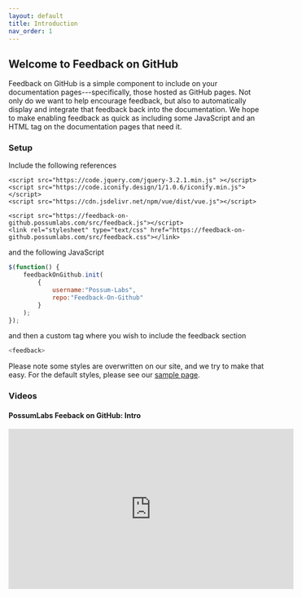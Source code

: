 ```yaml
---
layout: default
title: Introduction
nav_order: 1
---
```

## Welcome to Feedback on GitHub

Feedback on GitHub is a simple component to include on your documentation pages---specifically, those hosted as GitHub pages. Not only do we want to help encourage feedback, but also to automatically display and integrate that feedback back into the documentation. We hope to make enabling feedback as quick as including some JavaScript and an HTML tag on the documentation pages that need it.

### Setup

Include the following references

```
<script src="https://code.jquery.com/jquery-3.2.1.min.js" ></script>
<script src="https://code.iconify.design/1/1.0.6/iconify.min.js"></script>
<script src="https://cdn.jsdelivr.net/npm/vue/dist/vue.js"></script>

<script src="https://feedback-on-github.possumlabs.com/src/feedback.js"></script>
<link rel="stylesheet" type="text/css" href="https://feedback-on-github.possumlabs.com/src/feedback.css"></link>
```

and the following JavaScript

```javascript
$(function() {
    feedbackOnGithub.init(
        {
            username:"Possum-Labs",
            repo:"Feedback-On-Github"
        }
    );
});
```

and then a custom tag where you wish to include the feedback section

```javascript
<feedback>
```

Please note some styles are overwritten on our site, and we try to make that easy. For the default styles, please see our [sample page](https://feedback-on-github.possumlabs.com/src/sample.html).

### Videos

#### PossumLabs Feeback on GitHub: Intro

<iframe width="560" height="315" src="https://www.youtube.com/embed/rqaFJrvGyjg" frameborder="0" allow="accelerometer; autoplay; encrypted-media; gyroscope; picture-in-picture" allowfullscreen></iframe>

<feedback>
